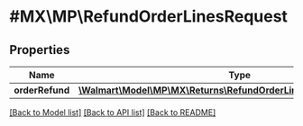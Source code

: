 # #MX\MP\RefundOrderLinesRequest

## Properties

Name | Type | Description | Notes
------------ | ------------- | ------------- | -------------
**orderRefund** | [**\Walmart\Model\MP\MX\Returns\RefundOrderLinesRequestOrderRefund**](RefundOrderLinesRequestOrderRefund.md) |  | [optional]


[[Back to Model list]](../) [[Back to API list]](../../Api/MX/MP) [[Back to README]](../../README.md)
